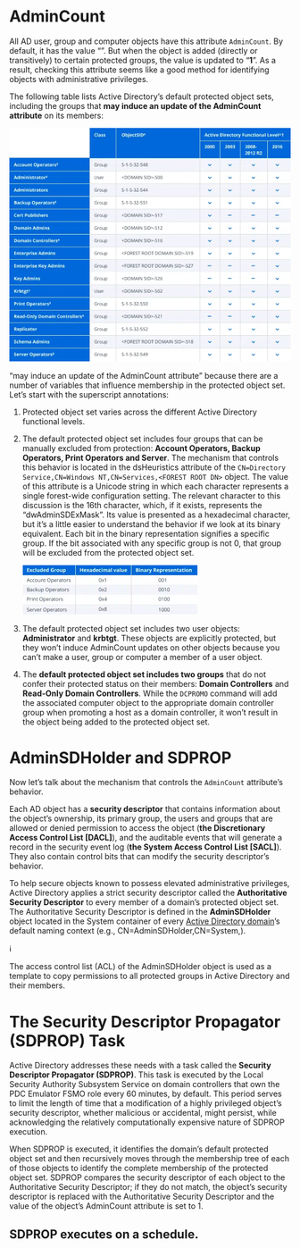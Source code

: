 # AdminCount

All AD user, group and computer objects have this attribute `AdminCount`. By default, it has the value “**<NOT SET>**”. But when the object is added (directly or transitively) to certain protected groups, the value is updated to “**1**”. As a result, checking this attribute seems like a good method for identifying objects with administrative privileges.

The following table lists Active Directory’s default protected object sets, including the groups that **may induce an update of the AdminCount attribute** on its members:

![Picture12.png.webp](AdminCount/Picture12.png.webp)

“may induce an update of the AdminCount attribute” because there are a number of variables that influence membership in the protected object set. Let’s start with the superscript annotations:

1. Protected object set varies across the different Active Directory functional levels.
2. The default protected object set includes four groups that can be manually excluded from protection: **Account Operators, Backup Operators, Print Operators and Server**. The mechanism that controls this behavior is located in the dsHeuristics attribute of the `CN=Directory Service,CN=Windows NT,CN=Services,<FOREST ROOT DN>` object. The value of this attribute is a Unicode string in which each character represents a single forest-wide configuration setting. The relevant character to this discussion is the 16th character, which, if it exists, represents the “dwAdminSDExMask”. Its value is presented as a hexadecimal character, but it’s a little easier to understand the behavior if we look at its binary equivalent. Each bit in the binary representation signifies a specific group. If the bit associated with any specific group is not 0, that group will be excluded from the protected object set.
    
    ![Picture11.png.webp](AdminCount/Picture11.png.webp)
    
3. The default protected object set includes two user objects: **Administrator** and **krbtgt**. These objects are explicitly protected, but they won’t induce AdminCount updates on other objects because you can’t make a user, group or computer a member of a user object.
4. The **default protected object set includes two groups** that do not confer their protected status on their members: **Domain Controllers** and **Read-Only Domain Controllers**. While the `DCPROMO` command will add the associated computer object to the appropriate domain controller group when promoting a host as a domain controller, it won’t result in the object being added to the protected object set.

# **AdminSDHolder and SDPROP**

Now let’s talk about the mechanism that controls the `AdminCount` attribute’s behavior.

Each AD object has a **security descriptor** that contains information about the object’s ownership, its primary group, the users and groups that are allowed or denied permission to access the object (**the Discretionary Access Control List [DACL]**), and the auditable events that will generate a record in the security event log (**the System Access Control List [SACL]**). They also contain control bits that can modify the security descriptor’s behavior.

To help secure objects known to possess elevated administrative privileges, Active Directory applies a strict security descriptor called the **Authoritative Security Descriptor** to every member of a domain’s protected object set. The Authoritative Security Descriptor is defined in the **AdminSDHolder** object located in the System container of every [Active Directory domain](https://blog.netwrix.com/2017/01/31/active-directory-domain/)’s default naming context (e.g., CN=AdminSDHolder,CN=System,<DOMAIN DN>).

<aside>
ℹ️

The access control list (ACL) of the AdminSDHolder object is used as a template to copy permissions to all protected groups in Active Directory and their members. 

</aside>

# **The Security Descriptor Propagator (SDPROP) Task**

Active Directory addresses these needs with a task called the **Security Descriptor Propagator (SDPROP)**. This task is executed by the Local Security Authority Subsystem Service on domain controllers that own the PDC Emulator FSMO role every 60 minutes, by default. This period serves to limit the length of time that a modification of a highly privileged object’s security descriptor, whether malicious or accidental, might persist, while acknowledging the relatively computationally expensive nature of SDPROP execution.

When SDPROP is executed, it identifies the domain’s default protected object set and then recursively moves through the membership tree of each of those objects to identify the complete membership of the protected object set. SDPROP compares the security descriptor of each object to the Authoritative Security Descriptor; if they do not match, the object’s security descriptor is replaced with the Authoritative Security Descriptor and the value of the object’s AdminCount attribute is set to 1.

## **SDPROP executes on a schedule.**